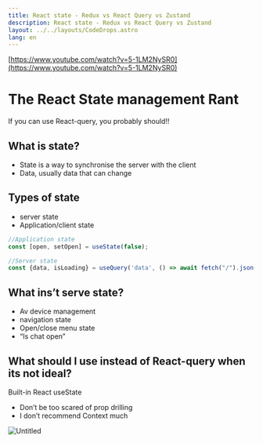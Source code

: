 ```yaml
---
title: React state - Redux vs React Query vs Zustand
description: React state - Redux vs React Query vs Zustand
layout: ../../layouts/CodeDrops.astro
lang: en
---
```


[https://www.youtube.com/watch?v=5-1LM2NySR0](https://www.youtube.com/watch?v=5-1LM2NySR0)

# The React State management Rant

If you can use React-query, you probably should!!

## What is state?

- State is a way to synchronise the server with the client
- Data, usually data that can change

## Types of state

- server state
- Application/client state

```jsx
//Application state
const [open, setOpen] = useState(false);

//Server state
const {data, isLoading} = useQuery('data', () => await fetch("/").json())
```

## What ins’t serve state?

- Av device management
- navigation state
- Open/close menu state
- “Is chat open”

## What should I use instead of React-query when its not ideal?

Built-in React useState

- Don’t be too scared of prop drilling
- I don’t recommend Context much

![Untitled](React%20state%20-%20Redux%20vs%20React%20Query%20vs%20Zustand%20d13f58ed6668426285ae6d95715185ac/Untitled.png)
